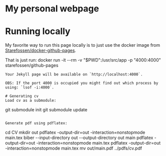 # My personal webpage

# Running locally

My favorite way to run this page locally is to just use the docker image
from [Starefossen/docker-github-pages](https://github.com/Starefossen/docker-github-pages).

That is just run:
docker run -it --rm -v "$PWD":/usr/src/app -p "4000:4000" starefossen/github-pages
```
Your Jekyll page will be available on `http://localhost:4000`.

OBS: If the port 4000 is occupied you might find out which process by using: `lsof -i:4000`.

# Generating cv
Load cv as a submodule:
```
git submodule init 
git submodule update
```

Generate pdf using pdflatex: 
```
cd CV
mkdir out
pdflatex -output-dir=out -interaction=nonstopmode main.tex
biber --input-directory out --output-directory out main
pdflatex -output-dir=out -interaction=nonstopmode main.tex
pdflatex -output-dir=out -interaction=nonstopmode main.tex
mv out/main.pdf ../pdfs/cv.pdf
```